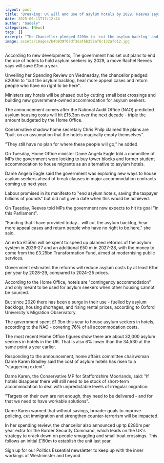 ```yaml
---
layout: post
title: "Breaking: UK will end use of asylum hotels by 2029, Reeves says"
date: 2025-06-11T17:12:24
author: "badely"
categories: [News]
tags: []
excerpt: "The Chancellor pledged £200m to 'cut the asylum backlog' and speed up deportations."
image: assets/images/b4b839f67df3eaf6b252af6c132afd12.jpg
---
```


According to new developments, The government has set out plans to end the use of hotels to hold asylum seekers by 2029, a move Rachel Reeves says will save £1bn a year.

Unveiling her Spending Review on Wednesday, the chancellor pledged £200m to "cut the asylum backlog, hear more appeal cases and return people who have no right to be here".

Ministers say hotels will be phased out by cutting small boat crossings and building new government-owned accommodation for asylum seekers.

The announcement comes after the National Audit Office (NAO) predicted asylum housing costs will hit £15.3bn over the next decade - triple the amount budgeted by the Home Office. 

Conservative shadow home secretary Chris Philp claimed the plans are "built on an assumption that the hotels magically empty themselves".

"They still have no plan for where these people will go," he added.

On Tuesday, Home Office minister Dame Angela Eagle told a committee of MPs the government were looking to buy tower blocks and former student accommodation to house migrants as an alternative to asylum hotels.

Dame Angela Eagle said the government was exploring new ways to house asylum seekers ahead of break clauses in major accommodation contracts coming up next year.

Labour promised in its manifesto to "end asylum hotels, saving the taxpayer billions of pounds" but did not give a date when this would be achieved.

On Tuesday, Reeves told MPs the government now expects to hit its goal "in this Parliament".

"Funding that I have provided today... will cut the asylum backlog, hear more appeal cases and return people who have no right to be here," she said.

An extra £150m will be spent to speed up planned reforms of the asylum system in 2026-27 and an additional £50 m in 2027-28, with the money to come from the £3.25bn Transformation Fund, aimed at modernising public services.

Government estimates the reforms will reduce asylum costs by at least £1bn per year by 2028–29, compared to 2024–25 prices.

According to the Home Office, hotels are "contingency accommodation" and only meant to be used for asylum seekers when other housing cannot be sourced.

But since 2020 there has been a surge in their use -  fuelled by asylum backlogs, housing shortages, and rising rental prices, according to Oxford University's Migration Observatory.

The government spent £1.3bn this year to house asylum seekers in hotels, according to the NAO - covering 76% of all accommodation costs. 

The most recent Home Office figures show there are about 32,000 asylum seekers in hotels in the UK. That is also 6% lower than the 34,530 at the same point a year earlier.

Responding to the announcement, home affairs committee chairwoman Dame Karen Bradley said the cost of asylum hotels has risen to a "staggering extent".

Dame Karen, the Conservative MP for Staffordshire Moorlands, said: "If hotels disappear there will still need to be stock of short-term accommodation to deal with unpredictable levels of irregular migration.

"Targets on their own are not enough, they need to be delivered - and for that we need to have workable solutions".

Dame Karen warned that without savings, broader goals to improve policing, cut immigration and strengthen counter-terrorism will be impacted.

In her spending review, the chancellor also announced up tp £280m per year extra for the Border Security Command, which leads on the UK's strategy to crack down on people smuggling and small boat crossings. This follows an initial £150m to establish the unit last year.

Sign up for our Politics Essential newsletter to keep up with the inner workings of Westminster and beyond.

